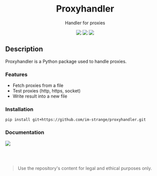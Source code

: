 <div align="center">
  <h1>Proxyhandler</h1>
  
  <p>Handler for proxies</p>
  <img src="https://img.shields.io/badge/License-MIT-blue?style=for-the-badge">
  <img src="https://img.shields.io/badge/Proxyhandler-1.0.0-red?style=for-the-badge">
  <img src="https://img.shields.io/badge/-Python package-grey?style=for-the-badge&logo=python&logoColor=white">
</div>

## Description
Proxyhandler is a Python package used to handle proxies.



### Features 
- Fetch proxies from a file 
- Test proxies (http, https, socket)
- Write result into a new file 

### Installation 
```
pip install git+https://github.com/im-strange/proxyhandler.git
```

### Documentation 
<a href="DOCUMENTATION.md">
  <img src="https://img.shields.io/badge/-Documentation-blue?style=for-the-badge">
</a>

<br><br>

> Use the repository's content for legal and ethical purposes only.
